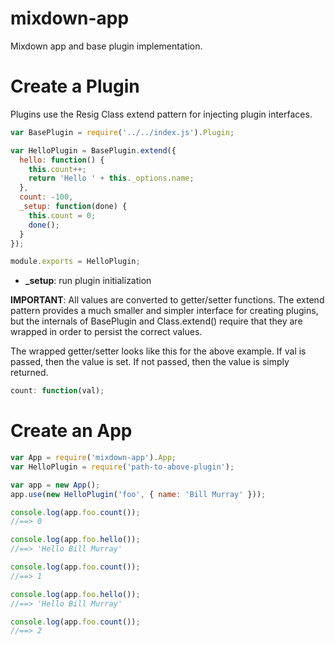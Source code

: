 mixdown-app
===================

Mixdown app and base plugin implementation.

# Create a Plugin

Plugins use the Resig Class extend pattern for injecting plugin interfaces.  

```javascript
var BasePlugin = require('../../index.js').Plugin;

var HelloPlugin = BasePlugin.extend({
  hello: function() {
    this.count++;
    return 'Hello ' + this._options.name;
  },
  count: -100,
  _setup: function(done) {
    this.count = 0;
    done();
  }
});

module.exports = HelloPlugin;
```
* **_setup**: run plugin initialization

**IMPORTANT**: All values are converted to getter/setter functions.  The extend pattern provides a much smaller and simpler interface for creating plugins, but the internals of BasePlugin and Class.extend() require that they are wrapped in order to persist the correct values.

The wrapped getter/setter looks like this for the above example.  If val is passed, then the value is set.  If not passed, then the value is simply returned.

```javascript
count: function(val);
```

# Create an App

```javascript
var App = require('mixdown-app').App;
var HelloPlugin = require('path-to-above-plugin');

var app = new App();
app.use(new HelloPlugin('foo', { name: 'Bill Murray' }));

console.log(app.foo.count());
//==> 0

console.log(app.foo.hello());
//==> 'Hello Bill Murray'

console.log(app.foo.count());
//==> 1

console.log(app.foo.hello());
//==> 'Hello Bill Murray'

console.log(app.foo.count());
//==> 2

```